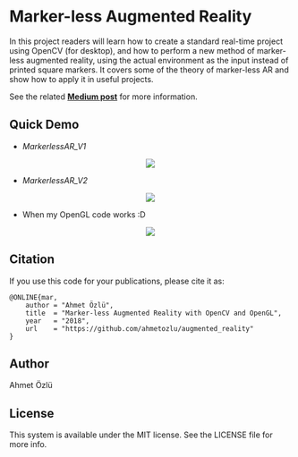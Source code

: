 # Marker-less Augmented Reality

In this project readers will learn how to create a standard real-time project using OpenCV (for desktop), and how to perform a new method of marker-less augmented reality, using the actual environment as the input instead of printed square markers. It covers some of the theory of marker-less AR and show how to apply it in useful projects.

See the related **[Medium post](https://medium.com/@ahmetozlu93/marker-less-augmented-reality-by-opencv-and-opengl-531b2af0a130)** for more information.

## Quick Demo

- *MarkerlessAR_V1*

<p align="center">
  <img src="https://user-images.githubusercontent.com/22610163/30681274-685c38c8-9ead-11e7-85c1-d186fa3d8af8.gif">
</p>

- *MarkerlessAR_V2*

<p align="center">
  <img src="https://user-images.githubusercontent.com/22610163/30681326-a2b8fdda-9ead-11e7-8db0-319397c5e6c8.gif">
</p>

- When my OpenGL code works :D

<p align="center">
  <img src="https://user-images.githubusercontent.com/22610163/38023882-0a488c78-328c-11e8-8be0-58df223ca761.gif">
</p>

## Citation
If you use this code for your publications, please cite it as:

    @ONLINE{mar,
        author = "Ahmet Özlü",
        title  = "Marker-less Augmented Reality with OpenCV and OpenGL",
        year   = "2018",
        url    = "https://github.com/ahmetozlu/augmented_reality"
    }

## Author
Ahmet Özlü

## License
This system is available under the MIT license. See the LICENSE file for more info.
